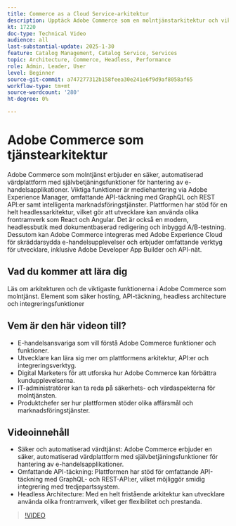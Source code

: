 ```yaml
---
title: Commerce as a Cloud Service-arkitektur
description: Upptäck Adobe Commerce som en molntjänstarkitektur och viktiga funktioner för skalbara, säkra och flexibla e-handelslösningar.
kt: 17220
doc-type: Technical Video
audience: all
last-substantial-update: 2025-1-30
feature: Catalog Management, Catalog Service, Services
topic: Architecture, Commerce, Headless, Performance
role: Admin, Leader, User
level: Beginner
source-git-commit: a747277312b158feea30e241e6f9d9af8058af65
workflow-type: tm+mt
source-wordcount: '280'
ht-degree: 0%

---
```


# Adobe Commerce som tjänstearkitektur

Adobe Commerce som molntjänst erbjuder en säker, automatiserad värdplattform med självbetjäningsfunktioner för hantering av e-handelsapplikationer. Viktiga funktioner är mediehantering via Adobe Experience Manager, omfattande API-täckning med GraphQL och REST API:er samt intelligenta marknadsföringstjänster. Plattformen har stöd för en helt headlessarkitektur, vilket gör att utvecklare kan använda olika frontramverk som React och Angular. Det är också en modern, headlessbutik med dokumentbaserad redigering och inbyggd A/B-testning. Dessutom kan Adobe Commerce integreras med Adobe Experience Cloud för skräddarsydda e-handelsupplevelser och erbjuder omfattande verktyg för utvecklare, inklusive Adobe Developer App Builder och API-nät.

## Vad du kommer att lära dig

Läs om arkitekturen och de viktigaste funktionerna i Adobe Commerce som molntjänst. Element som säker hosting, API-täckning, headless architecture och integreringsfunktioner

## Vem är den här videon till?

* E-handelsansvariga som vill förstå Adobe Commerce funktioner och funktioner.
* Utvecklare kan lära sig mer om plattformens arkitektur, API:er och integreringsverktyg.
* Digital Marketers för att utforska hur Adobe Commerce kan förbättra kundupplevelserna.
* IT-administratörer kan ta reda på säkerhets- och värdaspekterna för molntjänsten.
* Produktchefer ser hur plattformen stöder olika affärsmål och marknadsföringstjänster.

## Videoinnehåll

* Säker och automatiserad värdtjänst: Adobe Commerce erbjuder en säker, automatiserad värdplattform med självbetjäningsfunktioner för hantering av e-handelsapplikationer.
* Omfattande API-täckning: Plattformen har stöd för omfattande API-täckning med GraphQL- och REST-API:er, vilket möjliggör smidig integrering med tredjepartssystem.
* Headless Architecture: Med en helt fristående arkitektur kan utvecklare använda olika frontramverk, vilket ger flexibilitet och prestanda.

>[!VIDEO](https://video.tv.adobe.com/v/3443232?learn=on)

